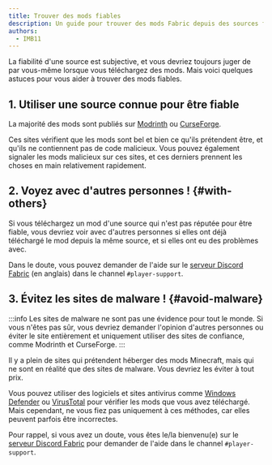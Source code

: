 ```yaml
---
title: Trouver des mods fiables
description: Un guide pour trouver des mods Fabric depuis des sources fiables.
authors:
  - IMB11
---
```


La fiabilité d'une source est subjective, et vous devriez toujours juger de par vous-même lorsque vous téléchargez des mods. Mais voici quelques astuces pour vous aider à trouver des mods fiables.

## 1. Utiliser une source connue pour être fiable

La majorité des mods sont publiés sur [Modrinth](https://modrinth.com/mods?g=categories:%27fabric%27) ou [CurseForge](https://www.curseforge.com/minecraft/search?page=1\&pageSize=20\&sortType=1\&class=mc-mods\&gameFlavorsIds=4).

Ces sites vérifient que les mods sont bel et bien ce qu'ils prétendent être, et qu'ils ne contiennent pas de code malicieux. Vous pouvez également signaler les mods malicieux sur ces sites, et ces derniers prennent les choses en main relativement rapidement.

## 2. Voyez avec d'autres personnes ! {#with-others}

Si vous téléchargez un mod d'une source qui n'est pas réputée pour être fiable, vous devriez voir avec d'autres personnes si elles ont déjà téléchargé le mod depuis la même source, et si elles ont eu des problèmes avec.

Dans le doute, vous pouvez demander de l'aide sur le [serveur Discord Fabric](https://discord.gg/v6v4pMv) (en anglais) dans le channel `#player-support`.

## 3. Évitez les sites de malware ! {#avoid-malware}

:::info
Les sites de malware ne sont pas une évidence pour tout le monde. Si vous n'êtes pas sûr, vous devriez demander l'opinion d'autres personnes ou éviter le site entièrement et uniquement utiliser des sites de confiance, comme Modrinth et CurseForge.
:::

Il y a plein de sites qui prétendent héberger des mods Minecraft, mais qui ne sont en réalité que des sites de malware. Vous devriez les éviter à tout prix.

Vous pouvez utiliser des logiciels et sites antivirus comme [Windows Defender](https://www.microsoft.com/en-us/windows/windows-defender) ou [VirusTotal](https://www.virustotal.com/) pour vérifier les mods que vous avez téléchargé. Mais cependant, ne vous fiez pas uniquement à ces méthodes, car elles peuvent parfois être incorrectes.

Pour rappel, si vous avez un doute, vous êtes le/la bienvenu(e) sur le [serveur Discord Fabric](https://discord.gg/v6v4pMv) pour demander de l'aide dans le channel `#player-support`.
